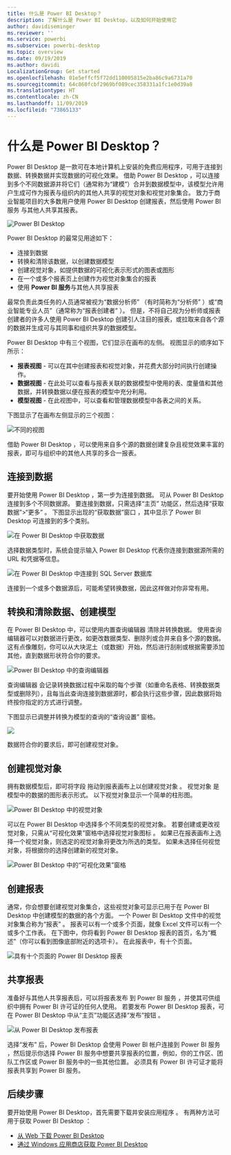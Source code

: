 ```yaml
---
title: 什么是 Power BI Desktop？
description: 了解什么是 Power BI Desktop，以及如何开始使用它
author: davidiseminger
ms.reviewer: ''
ms.service: powerbi
ms.subservice: powerbi-desktop
ms.topic: overview
ms.date: 09/19/2019
ms.author: davidi
LocalizationGroup: Get started
ms.openlocfilehash: 01e5effcf5f72dd110005815e2ba86c9a6731a70
ms.sourcegitcommit: 64c860fcbf2969bf089cec358331a1fc1e0d39a8
ms.translationtype: HT
ms.contentlocale: zh-CN
ms.lasthandoff: 11/09/2019
ms.locfileid: "73865133"
---
```

# <a name="what-is-power-bi-desktop"></a>什么是 Power BI Desktop？

Power BI Desktop  是一款可在本地计算机上安装的免费应用程序，可用于连接到数据、转换数据并实现数据的可视化效果。 借助 Power BI Desktop  ，可以连接到多个不同数据源并将它们（通常称为“建模”）合并到数据模型中，该模型允许用户生成可作为报表与组织内的其他人共享的视觉对象和视觉对象集合。 致力于商业智能项目的大多数用户使用 Power BI Desktop  创建报表，然后使用 Power BI 服务  与其他人共享其报表。

![Power BI Desktop](media/desktop-what-is-desktop/what-is-desktop_01.png)

Power BI Desktop  的最常见用途如下：

* 连接到数据
* 转换和清除该数据，以创建数据模型
* 创建视觉对象，如提供数据的可视化表示形式的图表或图形
* 在一个或多个报表页上创建作为视觉对象集合的报表
* 使用 **Power BI 服务**与其他人共享报表

最常负责此类任务的人员通常被视为“数据分析师”  （有时简称为“分析师”  ）或“商业智能专业人员”（通常称为“报表创建者”  ）。 但是，不将自己视为分析师或报表创建者的许多人使用 Power BI Desktop  创建引人注目的报表，或拉取来自各个源的数据并生成可与其同事和组织共享的数据模型。

Power BI Desktop 中有三个视图，它们显示在画布的左侧。 视图显示的顺序如下所示：
* **报表视图** - 可以在其中创建报表和视觉对象，并花费大部分时间执行创建操作。
* **数据视图** - 在此处可以查看与报表关联的数据模型中使用的表、度量值和其他数据，并转换数据以便在报表的模型中充分利用。
* **模型视图** - 在此视图中，可以查看和管理数据模型中各表之间的关系。

下图显示了在画布左侧显示的三个视图：

![不同的视图](media/desktop-what-is-desktop/what-is-desktop-07.png)


借助 Power BI Desktop  ，可以使用来自多个源的数据创建复杂且视觉效果丰富的报表，即可与组织中的其他人共享的多合一报表。 

## <a name="connect-to-data"></a>连接到数据
要开始使用 Power BI Desktop  ，第一步为连接到数据。 可从 Power BI Desktop  连接到多个不同数据源。 要连接到数据，只需选择“主页”  功能区，然后选择“获取数据”>“更多”  。 下图显示出现的“获取数据”窗口  ，其中显示了 Power BI Desktop 可连接到的多个类别。

![在 Power BI Desktop 中获取数据](media/desktop-what-is-desktop/what-is-desktop_02.png)

选择数据类型时，系统会提示输入 Power BI Desktop 代表你连接到数据源所需的 URL 和凭据等信息。

![在 Power BI Desktop 中连接到 SQL Server 数据库](media/desktop-what-is-desktop/what-is-desktop_03.png)

连接到一个或多个数据源后，可能希望转换数据，因此这样做对你非常有用。

## <a name="transform-and-clean-data-create-a-model"></a>转换和清除数据、创建模型

在 Power BI Desktop 中，可以使用内置查询编辑器  清除并转换数据。 使用查询编辑器可以对数据进行更改，如更改数据类型、删除列或合并来自多个源的数据。 这有点像雕刻，你可以从大块泥土（或数据）开始，然后进行刮削或根据需要添加其他，直到数据形状符合你的要求。 

![Power BI Desktop 中的查询编辑器](media/desktop-getting-started/designer_gsg_editquery.png)

查询编辑器  会记录转换数据过程中采取的每个步骤（如重命名表格、转换数据类型或删除列），且每当此查询连接到数据源时，都会执行这些步骤，因此数据将始终按你指定的方式进行调整。

下图显示已调整并转换为模型的查询的“查询设置”  窗格。

 ![](media/desktop-getting-started/shapecombine_querysettingsfinished.png)

数据符合你的要求后，即可创建视觉对象。 

## <a name="create-visuals"></a>创建视觉对象 

拥有数据模型后，即可将字段  拖动到报表画布上以创建视觉对象  。 视觉对象  是模型中的数据的图形表示形式。 以下视觉对象显示一个简单的柱形图。 

![Power BI Desktop 中的视觉对象](media/desktop-what-is-desktop/what-is-desktop_04.png)

可以在 Power BI Desktop 中选择多个不同类型的视觉对象。 若要创建或更改视觉对象，只需从“可视化效果”窗格中选择视觉对象图标  。 如果已在报表画布上选择一个视觉对象，则选定的视觉对象将更改为所选的类型。 如果未选择任何视觉对象，将根据你的选择创建新的视觉对象。

![Power BI Desktop 中的“可视化效果”窗格](media/desktop-what-is-desktop/what-is-desktop_05.png)

## <a name="create-reports"></a>创建报表

通常，你会想要创建视觉对象集合，这些视觉对象可显示已用于在 Power BI Desktop 中创建模型的数据的各个方面。 一个 Power BI Desktop 文件中的视觉对象集合称为“报表”  。 报表可以有一个或多个页面，就像 Excel 文件可以有一个或多个工作表。 在下图中，你将看到 Power BI Desktop 报表的首页，名为“概述”（你可以看到图像底部附近的选项卡）。 在此报表中，有十个页面。

![具有十个页面的 Power BI Desktop 报表](media/desktop-what-is-desktop/what-is-desktop_01.png)

## <a name="share-reports"></a>共享报表

准备好与其他人共享报表后，可以将报表发布  到 Power BI 服务  ，并使其可供组织中拥有 Power BI 许可证的任何人使用。 若要发布 Power BI Desktop 报表，可在 Power BI Desktop 中从“主页”功能区选择“发布”按钮   。

![从 Power BI Desktop 发布报表](media/desktop-what-is-desktop/what-is-desktop_06.png)

选择“发布”  后，Power BI Desktop 会使用 Power BI 帐户连接到 Power BI 服务  ，然后提示你选择 Power BI 服务中想要共享报表的位置，例如，你的工作区、团队工作区或 Power BI 服务中的一些其他位置。 必须具有 Power BI 许可证才能将报表共享到 Power BI 服务。


## <a name="next-steps"></a>后续步骤

要开始使用 Power BI Desktop，首先需要下载并安装应用程序  。 有两种方法可用于获取 Power BI Desktop  ：

* [从 Web 下载 Power BI Desktop](desktop-get-the-desktop.md)
* [通过 Windows 应用商店获取 Power BI Desktop](https://aka.ms/pbidesktopstore)
